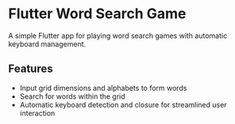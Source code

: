 # Flutter Word Search Game

A simple Flutter app for playing word search games with automatic keyboard management.

## Features

- Input grid dimensions and alphabets to form words
- Search for words within the grid
- Automatic keyboard detection and closure for streamlined user interaction
